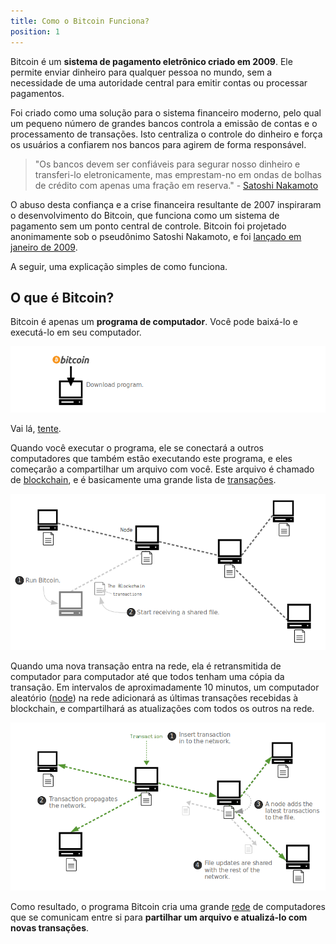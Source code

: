 ```yaml
---
title: Como o Bitcoin Funciona?
position: 1
---
```


Bitcoin é um **sistema de pagamento eletrônico criado em 2009**. Ele permite enviar dinheiro para qualquer pessoa no mundo, sem a necessidade de uma autoridade central para emitir contas ou processar pagamentos.

Foi criado como uma solução para o sistema financeiro moderno, pelo qual um pequeno número de grandes bancos controla a emissão de contas e o processamento de transações. Isto centraliza o controle do dinheiro e força os usuários a confiarem nos bancos para agirem de forma responsável.

> "Os bancos devem ser confiáveis para segurar nosso dinheiro e transferi-lo eletronicamente, mas emprestam-no em ondas de bolhas de crédito com apenas uma fração em reserva." - [Satoshi Nakamoto](https://satoshi.nakamotoinstitute.org/posts/p2pfoundation/1/)

O abuso desta confiança e a crise financeira resultante de 2007 inspiraram o desenvolvimento do Bitcoin, que funciona como um sistema de pagamento sem um ponto central de controle. Bitcoin foi projetado anonimamente sob o pseudônimo Satoshi Nakamoto, e foi [lançado em janeiro de 2009](https://www.metzdowd.com/pipermail/cryptography/2009-January/014994.html).

A seguir, uma explicação simples de como funciona.

## O que é Bitcoin?

Bitcoin é apenas um **programa de computador**. Você pode baixá-lo e executá-lo em seu computador.

![image](/static/images/home/1_1_program.png)

Vai lá, [tente](https://bitcoin.org/en/download).

Quando você executar o programa, ele se conectará a outros computadores que também estão executando este programa, e eles começarão a compartilhar um arquivo com você. Este arquivo é chamado de [blockchain](TODO), e é basicamente uma grande lista de [transações](TODO).

![image](/static/images/home/1_2_network.png)

Quando uma nova transação entra na rede, ela é retransmitida de computador para computador até que todos tenham uma cópia da transação. Em intervalos de aproximadamente 10 minutos, um computador aleatório ([node](TODO)) na rede adicionará as últimas transações recebidas à blockchain, e compartilhará as atualizações com todos os outros na rede.

![image](/static/images/home/1_3_network_transactions.png)

Como resultado, o programa Bitcoin cria uma grande [rede](TODO) de computadores que se comunicam entre si para **partilhar um arquivo e atualizá-lo com novas transações**.
